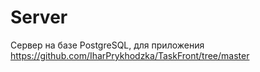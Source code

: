 # Server
Сервер на базе PostgreSQL, для приложения https://github.com/IharPrykhodzka/TaskFront/tree/master 
